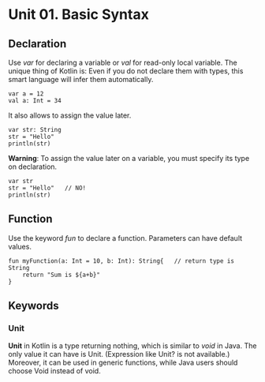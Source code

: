 # Unit 01. Basic Syntax
## Declaration
Use *var* for declaring a variable or *val* for read-only local variable.
The unique thing of Kotlin is: Even if you do not declare them with types, this smart language will infer them automatically.

    var a = 12
    val a: Int = 34
    
It also allows to assign the value later.

    var str: String
    str = "Hello"
    println(str)

**Warning**: To assign the value later on a variable, you must specify its type on declaration.

    var str
    str = "Hello"   // NO!
    println(str)

## Function
Use the keyword *fun* to declare a function. Parameters can have default values.

    fun myFunction(a: Int = 10, b: Int): String{   // return type is String
        return "Sum is ${a+b}"
    }
    
## Keywords
### Unit
**Unit** in Kotlin is a type returning nothing, which is similar to *void* in Java. The only value it can have is Unit. (Expression like Unit? is not available.) Moreover, it can be used in generic functions, while Java users should choose Void instead of void.

